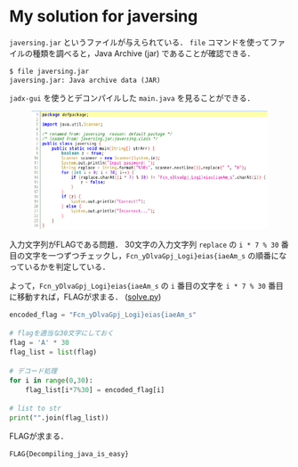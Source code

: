 # My solution for javersing
`javersing.jar` というファイルが与えられている．
`file` コマンドを使ってファイルの種類を調べると，Java Archive (jar) であることが確認できる．
```
$ file javersing.jar 
javersing.jar: Java archive data (JAR)
```
`jadx-gui` を使うとデコンパイルした `main.java` を見ることができる．
<figure><img src="../assets/jadx.png" alt=""></figure>

入力文字列がFLAGである問題．
30文字の入力文字列 `replace` の `i * 7 % 30` 番目の文字を一つずつチェックし，`Fcn_yDlvaGpj_Logi}eias{iaeAm_s` の順番になっているかを判定している．

よって，`Fcn_yDlvaGpj_Logi}eias{iaeAm_s` の `i` 番目の文字を `i * 7 % 30` 番目に移動すれば，FLAGが求まる． ([solve.py](./solve.py))
``` python
encoded_flag = "Fcn_yDlvaGpj_Logi}eias{iaeAm_s"

# flagを適当な30文字にしておく
flag = 'A' * 30
flag_list = list(flag)

# デコード処理
for i in range(0,30):
    flag_list[i*7%30] = encoded_flag[i]

# list to str
print("".join(flag_list))
```
FLAGが求まる．
```
FLAG{Decompiling_java_is_easy}
```